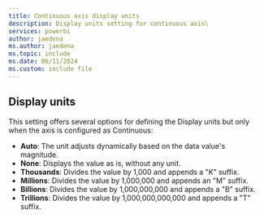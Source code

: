 ```yaml
---
title: Continuous axis display units
description: Display units setting for continuous axis\
services: powerbi
author: jaedena
ms.author: jaedena
ms.topic: include
ms.date: 06/11/2024
ms.custom: include file
---
```

## Display units

This setting offers several options for defining the Display units but only when the axis is configured as Continuous:

- **Auto**: The unit adjusts dynamically based on the data value's magnitude.
- **None**: Displays the value as is, without any unit.
- **Thousands**: Divides the value by 1,000 and appends a "K" suffix.
- **Millions**: Divides the value by 1,000,000 and appends an "M" suffix.
- **Billions**: Divides the value by 1,000,000,000 and appends a "B" suffix.
- **Trillions**: Divides the value by 1,000,000,000,000 and appends a "T" suffix.